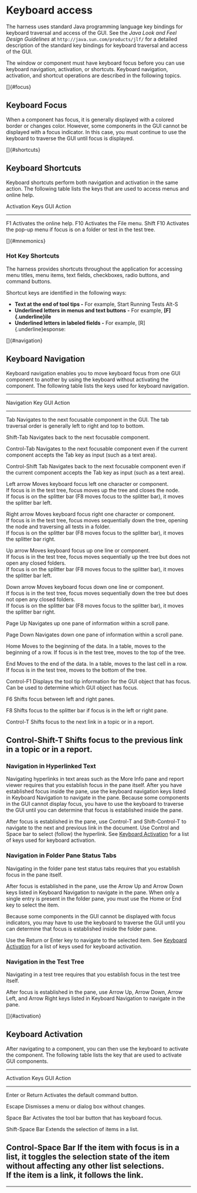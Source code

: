 
# Keyboard access

The harness uses standard Java programming language key bindings for keyboard traversal and access
of the GUI. See the *Java Look and Feel Design Guidelines* at `http://java.sun.com/products/jlf/`
for a detailed description of the standard key bindings for keyboard traversal and access of the
GUI.

The window or component must have keyboard focus before you can use keyboard navigation, activation,
or shortcuts. Keyboard navigation, activation, and shortcut operations are described in the
following topics.

[]{#focus}

## Keyboard Focus

When a component has focus, it is generally displayed with a colored border or changes color.
However, some components in the GUI cannot be displayed with a focus indicator. In this case, you
must continue to use the keyboard to traverse the GUI until focus is displayed.

[]{#shortcuts}

## Keyboard Shortcuts

Keyboard shortcuts perform both navigation and activation in the same action. The following table
lists the keys that are used to access menus and online help.

  Activation Keys   GUI Action
  ----------------- -----------------------------------------------------------------------------
  F1                Activates the online help.
  F10               Activates the File menu.
  Shift F10         Activates the pop-up menu if focus is on a folder or test in the test tree.

[]{#mnemonics}

### Hot Key Shortcuts

The harness provides shortcuts throughout the application for accessing menu titles, menu items,
text fields, checkboxes, radio buttons, and command buttons.

Shortcut keys are identified in the following ways:

-   **Text at the end of tool tips -** For example, Start Running Tests Alt-S
-   **Underlined letters in menus and text buttons** **-** For example, **[F]{.underline}ile**
-   **Underlined letters in labeled fields -** For example, [R]{.underline}esponse:

[]{#navigation}

## Keyboard Navigation

Keyboard navigation enables you to move keyboard focus from one GUI component to another by using
the keyboard without activating the component. The following table lists the keys used for keyboard
navigation.

  ---------------------------------------------------------------------------------------------------
  Navigation Key                                    GUI Action
  ------------------------------------------------- -------------------------------------------------
  Tab                                               Navigates to the next focusable component in the
                                                    GUI. The tab traversal order is generally left to
                                                    right and top to bottom.

  Shift-Tab                                         Navigates back to the next focusable component.

  Control-Tab                                       Navigates to the next focusable component even if
                                                    the current component accepts the Tab key as
                                                    input (such as a text area).

  Control-Shift Tab                                 Navigates back to the next focusable component
                                                    even if the current component accepts the Tab key
                                                    as input (such as a text area).

  Left arrow                                        Moves keyboard focus left one character or
                                                    component.\
                                                    If focus is in the test tree, focus moves up the
                                                    tree and closes the node.\
                                                    If focus is on the splitter bar (F8 moves focus
                                                    to the splitter bar), it moves the splitter bar
                                                    left.

  Right arrow                                       Moves keyboard focus right one character or
                                                    component.\
                                                    If focus is in the test tree, focus moves
                                                    sequentially down the tree, opening the node and
                                                    traversing all tests in a folder.\
                                                    If focus is on the splitter bar (F8 moves focus
                                                    to the splitter bar), it moves the splitter bar
                                                    right.

  Up arrow                                          Moves keyboard focus up one line or component.\
                                                    If focus is in the test tree, focus moves
                                                    sequentially up the tree but does not open any
                                                    closed folders.\
                                                    If focus is on the splitter bar (F8 moves focus
                                                    to the splitter bar), it moves the splitter bar
                                                    left.

  Down arrow                                        Moves keyboard focus down one line or component.\
                                                    If focus is in the test tree, focus moves
                                                    sequentially down the tree but does not open any
                                                    closed folders.\
                                                    If focus is on the splitter bar (F8 moves focus
                                                    to the splitter bar), it moves the splitter bar
                                                    right.

  Page Up                                           Navigates up one pane of information within a
                                                    scroll pane.

  Page Down                                         Navigates down one pane of information within a
                                                    scroll pane.

  Home                                              Moves to the beginning of the data. In a table,
                                                    moves to the beginning of a row. If focus is in
                                                    the test tree, moves to the top of the tree.

  End                                               Moves to the end of the data. In a table, moves
                                                    to the last cell in a row. If focus is in the
                                                    test tree, moves to the bottom of the tree.

  Control-F1                                        Displays the tool tip information for the GUI
                                                    object that has focus. Can be used to determine
                                                    which GUI object has focus.

  F6                                                Shifts focus between left and right panes.

  F8                                                Shifts focus to the splitter bar if focus is in
                                                    the left or right pane.

  Control-T                                         Shifts focus to the next link in a topic or in a
                                                    report.

  Control-Shift-T                                   Shifts focus to the previous link in a topic or
                                                    in a report.
  ---------------------------------------------------------------------------------------------------

### Navigation in Hyperlinked Text

Navigating hyperlinks in text areas such as the More Info pane and report viewer requires that you
establish focus in the pane itself. After you have established focus inside the pane, use the
keyboard navigation keys listed in Keyboard Navigation to navigate in the pane. Because some
components in the GUI cannot display focus, you have to use the keyboard to traverse the GUI until
you can determine that focus is established inside the pane.

After focus is established in the pane, use Control-T and Shift-Control-T to navigate to the next
and previous link in the document. Use Control and Space bar to select (follow) the hyperlink. See
[Keyboard Activation](#activation) for a list of keys used for keyboard activation.

### Navigation in Folder Pane Status Tabs

Navigating in the folder pane test status tabs requires that you establish focus in the pane itself.

After focus is established in the pane, use the Arrow Up and Arrow Down keys listed in Keyboard
Navigation to navigate in the pane. When only a single entry is present in the folder pane, you must
use the Home or End key to select the item.

Because some components in the GUI cannot be displayed with focus indicators, you may have to use
the keyboard to traverse the GUI until you can determine that focus is established inside the folder
pane.

Use the Return or Enter key to navigate to the selected item. See [Keyboard Activation](#activation)
for a list of keys used for keyboard activation.

### Navigation in the Test Tree

Navigating in a test tree requires that you establish focus in the test tree itself.

After focus is established in the pane, use Arrow Up, Arrow Down, Arrow Left, and Arrow Right keys
listed in Keyboard Navigation to navigate in the pane.

[]{#activation}

## Keyboard Activation

After navigating to a component, you can then use the keyboard to activate the component. The
following table lists the key that are used to activate GUI components.

  ---------------------------------------------------------------------------------------------------
  Activation Keys                                   GUI Action
  ------------------------------------------------- -------------------------------------------------
  Enter or Return                                   Activates the default command button.

  Escape                                            Dismisses a menu or dialog box without changes.

  Space Bar                                         Activates the tool bar button that has keyboard
                                                    focus.

  Shift-Space Bar                                   Extends the selection of items in a list.

  Control-Space Bar                                 If the item with focus is in a list, it toggles
                                                    the selection state of the item without affecting
                                                    any other list selections.\
                                                    If the item is a link, it follows the link.
  ---------------------------------------------------------------------------------------------------

----------------------------------------------------------------------------------------------------


